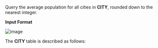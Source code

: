 Query the average population for all cities in **CITY**, rounded down to the nearest integer.

**Input Format**

![image](https://s3.amazonaws.com/hr-challenge-images/8137/1449729804-f21d187d0f-CITY.jpg)

The **CITY** table is described as follows: 